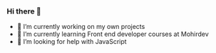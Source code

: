 ### Hi there 👋
- 🔭 I’m currently working on my own projects
- 🌱 I’m currently learning Front end developer courses at Mohirdev 
- 🤔 I’m looking for help with JavaScript
<!--
**kamronghost/kamronghost** is a ✨ _special_ ✨ repository because its `README.md` (this file) appears on your GitHub profile.

Here are some ideas to get you started:

- 👯 I’m looking to collaborate on ...
- 💬 Ask me about ...
- 📫 How to reach me: ...
- 😄 Pronouns: ...
- ⚡ Fun fact: ...
-->
